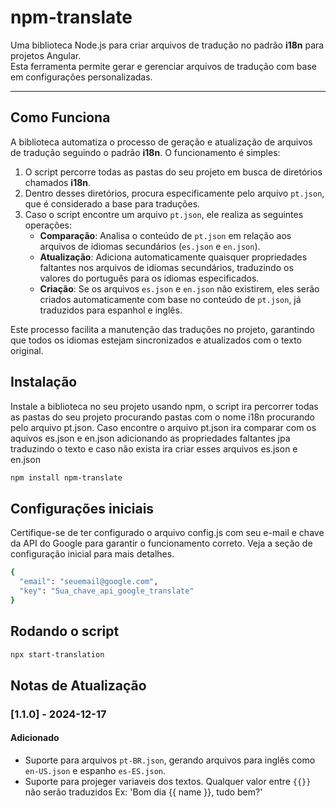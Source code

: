 # npm-translate

Uma biblioteca Node.js para criar arquivos de tradução no padrão **i18n** para projetos Angular.  
Esta ferramenta permite gerar e gerenciar arquivos de tradução com base em configurações personalizadas.

---

## Como Funciona

A biblioteca automatiza o processo de geração e atualização de arquivos de tradução seguindo o padrão **i18n**. O funcionamento é simples:

1. O script percorre todas as pastas do seu projeto em busca de diretórios chamados **i18n**.
2. Dentro desses diretórios, procura especificamente pelo arquivo `pt.json`, que é considerado a base para traduções.
3. Caso o script encontre um arquivo `pt.json`, ele realiza as seguintes operações:
   - **Comparação**: Analisa o conteúdo de `pt.json` em relação aos arquivos de idiomas secundários (`es.json` e `en.json`).
   - **Atualização**: Adiciona automaticamente quaisquer propriedades faltantes nos arquivos de idiomas secundários, traduzindo os valores do português para os idiomas especificados.
   - **Criação**: Se os arquivos `es.json` e `en.json` não existirem, eles serão criados automaticamente com base no conteúdo de `pt.json`, já traduzidos para espanhol e inglês.

Este processo facilita a manutenção das traduções no projeto, garantindo que todos os idiomas estejam sincronizados e atualizados com o texto original.

## Instalação

Instale a biblioteca no seu projeto usando npm, o script ira percorrer todas as pastas do seu projeto procurando pastas com o nome i18n procurando pelo arquivo pt.json. Caso encontre o arquivo pt.json ira comparar com os aquivos es.json e en.json adicionando as propriedades faltantes jpa traduzindo o texto e caso não exista ira criar esses arquivos es.json e en.json

```bash
npm install npm-translate
```

## Configurações iniciais

Certifique-se de ter configurado o arquivo config.js com seu e-mail e chave da API do Google para garantir o funcionamento correto. Veja a seção de configuração inicial para mais detalhes.

```bash
{
  "email": "seuemail@google.com",
  "key": "Sua_chave_api_google_translate"
}
```

## Rodando o script

```bash
npx start-translation
```

## Notas de Atualização

### [1.1.0] - 2024-12-17

#### Adicionado

- Suporte para arquivos `pt-BR.json`, gerando arquivos para inglês como `en-US.json` e espanho `es-ES.json`.
- Suporte para projeger variaveis dos textos. Qualquer valor entre `{{}}` não serão traduzidos Ex: 'Bom dia {{ name }}, tudo bem?'
